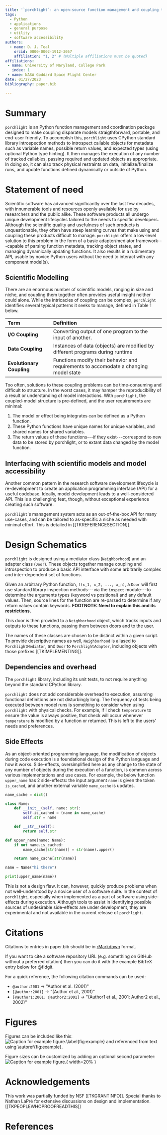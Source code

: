```yaml
---
title: '`porchlight`: an open-source function management and coupling tool'
tags:
  - Python
  - applications
  - general purpose
  - utility
  - software accessibility
authors:
  - name: D. J. Teal
    orcid: 0000-0002-1912-3057
    affiliation: "1, 2" # (Multiple affiliations must be quoted)
affiliations:
 - name: University of Maryland, College Park
   index: 1
 - name: NASA Goddard Space Flight Center
date: 01/27/2023
bibliography: paper.bib

---
```


# Summary

`porchlight` is an Python function management and coordination package designed
to make coupling disparate models straigthforward, portable, and end-user
friendly. To accomplish this, `porchlight` uses CPython standard library
introspection methods to introspect callable objects for metadata such as
variable names, possible return values, and expected types (using optional
Python type hinting). It then manages the execution of any number of tracked
callables, passing required and updated objects as appropriate. In doing so, it
can also track physical restraints on data, initialize/finalize runs, and
update functions defined dynamically or outside of Python.

# Statement of need

Scientific software has advanced significantly over the last few decades, with
innumerable tools and resources openly available for use by researchers and the
public alike. These software products all undergo unique development lifecycles
tailored to the needs to specific developers.  Although the scientific quality
and usefulness of such products is unquestionable, they often have steep
learning curves that make using and coupling these products difficult to
manage. `porchlight` offers a low-level solution to this problem in the form of
a basic adapter/mediator framework---capable of parsing function metadata,
tracking object states, and managing dynamically updating functions. It also
results in a rudimentary API, usable by novice Python users without the need to
interact with any component model(s).

## Scientific Modelling

There are an enormous number of scientific models, ranging in size and niche,
and coupling them together often provides useful insight neither could alone.
While the intricacies of coupling can be complex, `porchlight` identifies
several typical patterns it seeks to manage, defined in Table 1 below.

| **Term** | **Definition** |
| :--- | :--------- |
| **I/O Coupling** | Converting output of one program to the input of another. |
| **Data Coupling** | Instances of data (objects) are modified by different programs during runtime |
| **Evolutionary Coupling** | Functions modify their behavior and requirements to accomodate a changing model state |

Too often, solutions to these coupling problems can be time-consuming and
difficult to structure. In the worst cases, it may hamper the reproducibility
of a result or understanding of model interactions. With `porchlight`, the
coupled-model structure is pre-defined, and the user requirements are minimal:

1. The model or effect being integrates can be defined as a Python function.
2. These Python functions have unique names for unique variables, and shared
   names for shared variables.
3. The return values of these functions---if they exist---correspond to new
   data to be stored by porchlight, or to extant data changed by the model
   function.

## Interfacing with scientific models and model accessibility

Another common pattern in the research software development lifecycle is
re-development to create an application programming interface (API) for a
useful codebase. Ideally, model development leads to a well-considered API.
This is a challenging feat, though, without exceptional experience creating
such software.

`porchlight`'s management system acts as an out-of-the-box API for many
use-cases, and can be tailored to as-specific a niche as needed with minimal
effort. This is detailed in [[TKREFERENCESECTION]].


# Design Schematics

`porchlight` is designed using a mediator class (`Neighborhood`) and an adapter
class (`Door`). These objects together manage coupling and introspection to
produce a basic API interface with some arbitrarily complex and inter-dependent
set of functions.

Given an arbitrary Python function, `f(x_1, x_2, ..., x_n)`, a `Door` will
first use standard library inspection methods---via the `inspect` module---to
determine the arguments types (keyword vs positional) and any default values.
Then, source lines for the function are re-parsed to determine if any return
values contain keywords. **FOOTNOTE: Need to explain this and its
restrictions.**

This door is then provided to a `Neighborhood` object, which tracks inputs and
outputs to these functions, passing them between doors and to the user.

The names of these classes are chosen to be distinct within a given script. To
provide descriptive names as well, `Neighborhood` is aliased to
`PorchlightMediator`, and `Door` to `PorchlightAdapter`, including objects with
those prefixes [[TKIMPLEMENTING]].

## Dependencies and overhead

The `porchlight` library, including its unit tests, to not require anything
beyond the standard CPython library.

`porchlight` does not add considerable overhead to execution, assuming
functional definitions are not disturbingly long. The frequency of tests being
executed between model runs is something to consider when using `porchlight`
with physical checks. For example, if I check `temperature` to ensure the value
is always positive, that check will occur whenever `temperature` is modified by
a function or returned. This is left to the users' needs and preferences.

## Side Effects

As an object-oriented programming language, the modification of objects during
code execution is a foundational design of the Python language and how it
works. Side-effects, oversimplified here as any change to the state of any
number of objects during the execution of a function, is common across various
implementations and use cases. For example, the below function `upper_name` has
2 side-effects: the input argument `name` is given the token `is_cached`, and
another external variable `name_cache` is updates.

```python
name_cache = dict()

class Name:
    def __init__(self, name: str):
        self.is_cached = (name in name_cache)
        self.str = name

    def __str__(self):
        return self.str

def upper_name(name: Name):
    if not name.is_cached:
        name_cache[str(name)] = str(name).upper()

    return name_cache[str(name)]

name = Name("hi there")

print(upper_name(name))
```

This is not a design flaw. It can, however, quickly produce problems when not
well-understood by a novice user of a software suite. In the context of
`porchlight`, especially when implemented as a part of software using
side-effects during execution. Although tools to assist in identifying possible
sources of undesirable side-effects are under development, they are
experimental and not available in the current release of `porchlight`.

# Citations

Citations to entries in paper.bib should be in
[rMarkdown](http://rmarkdown.rstudio.com/authoring_bibliographies_and_citations.html)
format.

If you want to cite a software repository URL (e.g. something on GitHub without
a preferred citation) then you can do it with the example BibTeX entry below
for @fidgit.

For a quick reference, the following citation commands can be used:
- `@author:2001`  ->  "Author et al. (2001)"
- `[@author:2001]` -> "(Author et al., 2001)"
- `[@author1:2001; @author2:2001]`
    -> "(Author1 et al., 2001; Author2 et al., 2002)"

# Figures

Figures can be included like this:
![Caption for example figure.\label{fig:example}](figure.png)
and referenced from text using \autoref{fig:example}.

Figure sizes can be customized by adding an optional second parameter:
![Caption for example figure.](figure.png){ width=20% }

# Acknowledgements

This work was partially funded by NSF [[TKGRANTINFO]]. Special thanks to Nathan
LaPr&eacute; for extensive discussions on design and implementation.
[[TKPEOPLEWHOPROOFREADTHIS]]


# References
